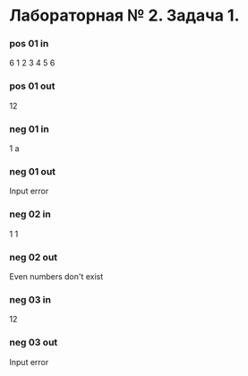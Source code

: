 # Лабораторная № 2. Задача 1.

### pos 01 in
6
1
2
3
4
5
6

### pos 01 out
12

### neg 01 in
1
a
### neg 01 out
Input error
### neg 02 in
1
1
### neg 02 out
Even numbers don't exist
### neg 03 in
12
### neg 03 out
Input error


